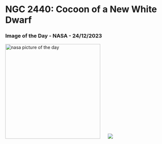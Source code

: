 # NGC 2440: Cocoon of a New White Dwarf
### Image of the Day - NASA - 24/12/2023
<img src="https://apod.nasa.gov/apod/image/2312/ngc2440e_hst_960.jpg" alt="nasa picture of the day" width="300"/>&nbsp; &nbsp; &nbsp; <img src="https://github-readme-streak-stats.herokuapp.com/?user=tempo-riz&theme=synthwave" >



  
